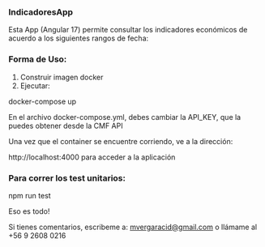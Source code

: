 ### IndicadoresApp

Esta App (Angular 17) permite consultar los indicadores económicos de acuerdo a los siguientes rangos de fecha:

### Forma de Uso:

1. Construir imagen docker
2. Ejecutar:

docker-compose up

En el archivo docker-compose.yml, debes cambiar la API_KEY, que la puedes obtener desde la CMF API

Una vez que el container se encuentre corriendo, ve a la dirección:

http://localhost:4000 para acceder a la aplicación

### Para correr los test unitarios:

npm run test

Eso es todo!

Si tienes comentarios, escribeme a: mvergaracid@gmail.com o llámame al +56 9 2608 0216
